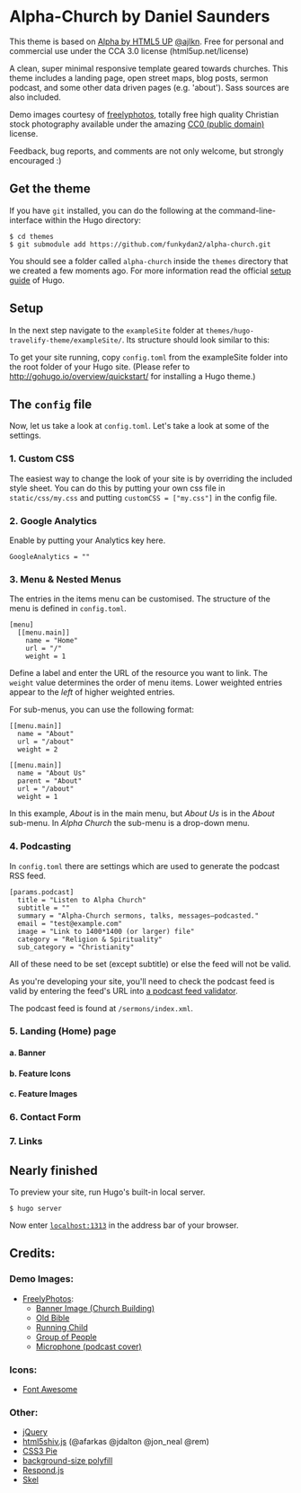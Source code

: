 # Alpha-Church by Daniel Saunders

This theme is based on [Alpha by HTML5 UP](http://html5up.net) [@ajlkn](http://twitter.com/ajlkn). Free for personal and commercial use under the CCA 3.0 license (html5up.net/license)

A clean, super minimal responsive template geared towards churches. This theme includes a landing page, open street maps, blog posts, sermon podcast, and some other data driven pages (e.g. 'about'). Sass sources are also included.

Demo images courtesy of [freelyphotos](https://freelyphotos.com), totally free high quality Christian stock photography available under the amazing [CC0 (public domain)](http://creativecommons.org/publicdomain/zero/1.0/) license.

Feedback, bug reports, and comments are not only welcome, but strongly encouraged :)

## Get the theme

If you have `git` installed, you can do the following at the command-line-interface within the Hugo directory:

```
$ cd themes
$ git submodule add https://github.com/funkydan2/alpha-church.git
```

You should see a folder called `alpha-church` inside the `themes` directory that we created a few moments ago. For more information read the official [setup guide](https://gohugo.io/overview/installing/) of Hugo.

## Setup

In the next step navigate to the `exampleSite` folder at `themes/hugo-travelify-theme/exampleSite/`. Its structure should look similar to this:

To get your site running, copy `config.toml` from the exampleSite folder into the root folder of your Hugo site. (Please refer to http://gohugo.io/overview/quickstart/ for installing a Hugo theme.)

## The `config` file

Now, let us take a look at `config.toml`. Let's take a look at some of the settings.

### 1. Custom CSS
The easiest way to change the look of your site is by overriding the included style sheet. You can do this by putting your own css file in `static/css/my.css` and putting `customCSS = ["my.css"]` in the config file.

### 2. Google Analytics
Enable by putting your Analytics key here.
```
GoogleAnalytics = ""
```

### 3. Menu & Nested Menus

The entries in the items menu can be customised. The structure of the menu is defined in `config.toml`.

```
[menu]
  [[menu.main]]
    name = "Home"
    url = "/"
    weight = 1
```

Define a label and enter the URL of the resource you want to link. The `weight` value determines the order of menu items. Lower weighted entries appear to the *left* of higher weighted entries.

For sub-menus, you can use the following format:

```
[[menu.main]]
  name = "About"
  url = "/about"
  weight = 2

[[menu.main]]
  name = "About Us"
  parent = "About"
  url = "/about"
  weight = 1
```
In this example, *About* is in the main menu, but *About Us* is in the *About* sub-menu. In *Alpha Church* the sub-menu is a drop-down menu.

### 4. Podcasting
In `config.toml` there are  settings which are used to generate the podcast RSS feed.

```
[params.podcast]
  title = "Listen to Alpha Church"
  subtitle = ""
  summary = "Alpha-Church sermons, talks, messages—podcasted."
  email = "test@example.com"
  image = "Link to 1400*1400 (or larger) file"
  category = "Religion & Spirituality"
  sub_category = "Christianity"
```
All of these need to be set (except subtitle) or else the feed will not be valid.

As you're developing your site, you'll need to check the podcast feed is valid by entering the feed's URL into [a podcast feed validator](https://castfeedvalidator.com).

The podcast feed is found at `/sermons/index.xml`.

### 5. Landing (Home) page

#### a. Banner

#### b. Feature Icons

#### c. Feature Images

### 6. Contact Form

### 7. Links


## Nearly finished

To preview your site, run Hugo's built-in local server.

```
$ hugo server
```

Now enter [`localhost:1313`](http://localhost:1313) in the address bar of your browser.

## Credits:

### Demo Images:

- [FreelyPhotos](https://freelyphotos.com):
  - [Banner Image (Church Building)](https://freelyphotos.com/church-building-2/)
  - [Old Bible](https://freelyphotos.com/old-bible-3/)
  - [Running Child](https://freelyphotos.com/running/)
  - [Group of People](https://freelyphotos.com/group-of-people/)
  - [Microphone (podcast cover)](https://freelyphotos.com/microphone/)

### Icons:

* [Font Awesome](http://fortawesome.github.com/Font-Awesome)

### Other:

* [jQuery](http://jquery.com)
* [html5shiv.js](https://github.com/aFarkas/html5shiv) (@afarkas @jdalton @jon_neal @rem)
* [CSS3 Pie](http://css3pie.com)
* [background-size polyfill](http://github.com/louisremi)
* [Respond.js](http://j.mp/respondjs)
* [Skel](http://skel.io)
